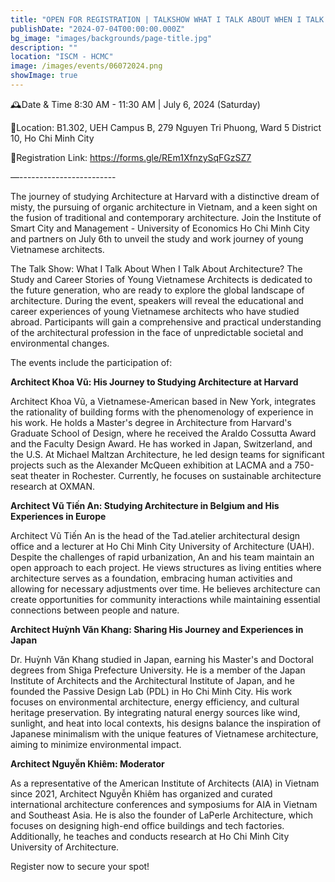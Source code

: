 ```yaml
---
title: "OPEN FOR REGISTRATION | TALKSHOW WHAT I TALK ABOUT WHEN I TALK ABOUT ARCHITECTURE? THE STUDY AND CAREER STORIES OF YOUNG VIETNAMESE ARCHITECTS"
publishDate: "2024-07-04T00:00:00.000Z"
bg_image: "images/backgrounds/page-title.jpg"
description: ""
location: "ISCM - HCMC"
image: /images/events/06072024.png
showImage: true
---
```


🕰️Date & Time 8:30 AM - 11:30 AM | July 6, 2024 (Saturday)

🚙Location: B1.302, UEH Campus B, 279 Nguyen Tri Phuong, Ward 5 District 10, Ho Chi Minh City

🌳Registration Link: https://forms.gle/REm1XfnzySqFGzSZ7

—------------------------

The journey of studying Architecture at Harvard with a distinctive dream of misty, the pursuing of organic architecture in Vietnam, and a keen sight on the fusion of traditional and contemporary architecture. Join the Institute of Smart City and Management - University of Economics Ho Chi Minh City and partners on July 6th to unveil the study and work journey of young Vietnamese architects.

The Talk Show: What I Talk About When I Talk About Architecture? The Study and Career Stories of Young Vietnamese Architects is dedicated to the future generation, who are ready to explore the global landscape of architecture. During the event, speakers will reveal the educational and career experiences of young Vietnamese architects who have studied abroad. Participants will gain a comprehensive and practical understanding of the architectural profession in the face of unpredictable societal and environmental changes.

The events include the participation of:

**Architect Khoa Vũ: His Journey to Studying Architecture at Harvard**

Architect Khoa Vũ, a Vietnamese-American based in New York, integrates the rationality of building forms with the phenomenology of experience in his work. He holds a Master's degree in Architecture from Harvard's Graduate School of Design, where he received the Araldo Cossutta Award and the Faculty Design Award. He has worked in Japan, Switzerland, and the U.S. At Michael Maltzan Architecture, he led design teams for significant projects such as the Alexander McQueen exhibition at LACMA and a 750-seat theater in Rochester. Currently, he focuses on sustainable architecture research at OXMAN.

**Architect Vũ Tiến An: Studying Architecture in Belgium and His Experiences in Europe**

Architect Vũ Tiến An is the head of the Tad.atelier architectural design office and a lecturer at Ho Chi Minh City University of Architecture (UAH). Despite the challenges of rapid urbanization, An and his team maintain an open approach to each project. He views structures as living entities where architecture serves as a foundation, embracing human activities and allowing for necessary adjustments over time. He believes architecture can create opportunities for community interactions while maintaining essential connections between people and nature.

**Architect Huỳnh Văn Khang: Sharing His Journey and Experiences in Japan**

Dr. Huỳnh Văn Khang studied in Japan, earning his Master's and Doctoral degrees from Shiga Prefecture University. He is a member of the Japan Institute of Architects and the Architectural Institute of Japan, and he founded the Passive Design Lab (PDL) in Ho Chi Minh City. His work focuses on environmental architecture, energy efficiency, and cultural heritage preservation. By integrating natural energy sources like wind, sunlight, and heat into local contexts, his designs balance the inspiration of Japanese minimalism with the unique features of Vietnamese architecture, aiming to minimize environmental impact.

**Architect Nguyễn Khiêm: Moderator**

As a representative of the American Institute of Architects (AIA) in Vietnam since 2021, Architect Nguyễn Khiêm has organized and curated international architecture conferences and symposiums for AIA in Vietnam and Southeast Asia. He is also the founder of LaPerle Architecture, which focuses on designing high-end office buildings and tech factories. Additionally, he teaches and conducts research at Ho Chi Minh City University of Architecture.

Register now to secure your spot!

